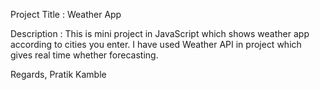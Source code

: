 Project Title : Weather App

Description : This is mini project in JavaScript which shows weather app  according to cities you enter. I have used Weather API in project which gives real time whether forecasting.

Regards,
Pratik Kamble
